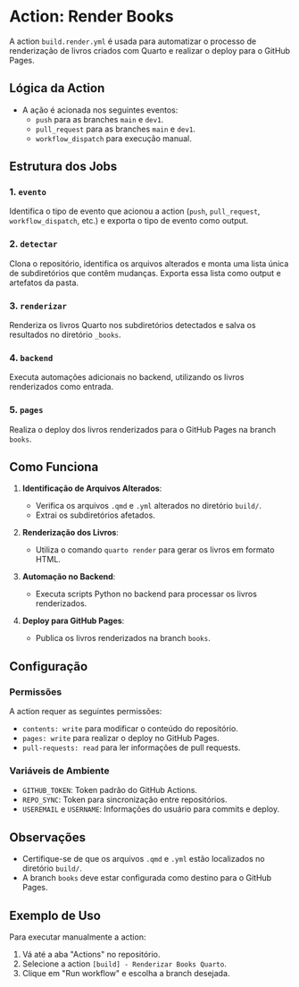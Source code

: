 # Action: Render Books

A action `build.render.yml` é usada para automatizar o processo de renderização de livros criados com Quarto e realizar o deploy para o GitHub Pages.

## Lógica da Action

- A ação é acionada nos seguintes eventos:
  - `push` para as branches `main` e `dev1`.
  - `pull_request` para as branches `main` e `dev1`.
  - `workflow_dispatch` para execução manual.

## Estrutura dos Jobs

### 1. `evento`
Identifica o tipo de evento que acionou a action (`push`, `pull_request`, `workflow_dispatch`, etc.) e exporta o tipo de evento como output.

### 2. `detectar`
Clona o repositório, identifica os arquivos alterados e monta uma lista única de subdiretórios que contêm mudanças. Exporta essa lista como output e artefatos da pasta.

### 3. `renderizar`
Renderiza os livros Quarto nos subdiretórios detectados e salva os resultados no diretório `_books`.

### 4. `backend`
Executa automações adicionais no backend, utilizando os livros renderizados como entrada.

### 5. `pages`
Realiza o deploy dos livros renderizados para o GitHub Pages na branch `books`.

## Como Funciona

1. **Identificação de Arquivos Alterados**:
   - Verifica os arquivos `.qmd` e `.yml` alterados no diretório `build/`.
   - Extrai os subdiretórios afetados.

2. **Renderização dos Livros**:
   - Utiliza o comando `quarto render` para gerar os livros em formato HTML.

3. **Automação no Backend**:
   - Executa scripts Python no backend para processar os livros renderizados.

4. **Deploy para GitHub Pages**:
   - Publica os livros renderizados na branch `books`.

## Configuração

### Permissões
A action requer as seguintes permissões:
- `contents: write` para modificar o conteúdo do repositório.
- `pages: write` para realizar o deploy no GitHub Pages.
- `pull-requests: read` para ler informações de pull requests.

### Variáveis de Ambiente
- `GITHUB_TOKEN`: Token padrão do GitHub Actions.
- `REPO_SYNC`: Token para sincronização entre repositórios.
- `USEREMAIL` e `USERNAME`: Informações do usuário para commits e deploy.

## Observações

- Certifique-se de que os arquivos `.qmd` e `.yml` estão localizados no diretório `build/`.
- A branch `books` deve estar configurada como destino para o GitHub Pages.

## Exemplo de Uso

Para executar manualmente a action:
1. Vá até a aba "Actions" no repositório.
2. Selecione a action `[build] - Renderizar Books Quarto`.
3. Clique em "Run workflow" e escolha a branch desejada.